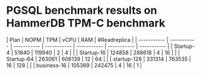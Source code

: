 # PGSQL benchmark results on HammerDB TPM-C benchmark

| Plan | NOPM | TPM | vCPU | RAM |  #Readreplica |
| ----------- | ----------- | ----------- | ----------- | ----------- | ----------- | ----------- |
| Startup-4 | 51840 | 119940 | 2 | 4 | |
| Startup-16 | 124858 | 288618 | 4 | 16 | |
| Startup-64 | 263061 | 606139 | 12 | 64 | |
| startup-128 | 331314 | 763535 | 16 | 128 | |
| business-16 | 105369 | 242475 | 4 | 16 | 1 |
